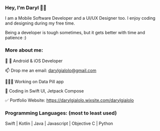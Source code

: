 ### Hey, I'm Daryl 🤚🏼

I am a Mobile Software Developer and a UI/UX Designer too. I enjoy coding and designing during my free time.

Being a developer is tough sometimes, but it gets better with time and patience :)


### More about me:
🤖 🍎 Android & iOS Developer

📫 Drop me an email: darylgialolo@gmail.com

👨🏼‍💻 Working on Data Pill app

📖 Coding in Swift UI, Jetpack Compose 

✅ Portfolio Website: https://darylgialolo.wixsite.com/darylgialolo


### Programming Languages: (most to least used)
Swift | Kotlin | Java | Javascript | Objective C | Python
